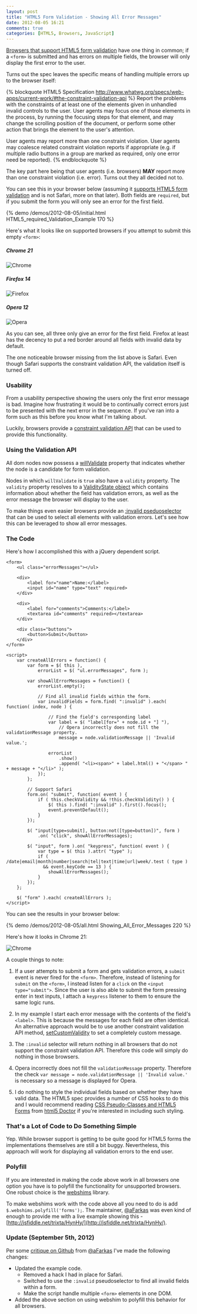 ```yaml
---
layout: post
title: "HTML5 Form Validation - Showing All Error Messages"
date: 2012-08-05 16:21
comments: true
categories: [HTML5, Browsers, JavaScript]
---
```


[Browsers that support HTML5 form validation](http://caniuse.com/#feat=form-validation) have one thing in common; if a `<form>` is submitted and has errors on multiple fields, the browser will only display the first error to the user.

Turns out the spec leaves the specific means of handling multiple errors up to the browser itself:

{% blockquote HTML5 Specification http://www.whatwg.org/specs/web-apps/current-work/#the-constraint-validation-api %}
Report the problems with the constraints of at least one of the elements given in unhandled invalid controls to the user. User agents may focus one of those elements in the process, by running the focusing steps for that element, and may change the scrolling position of the document, or perform some other action that brings the element to the user's attention.

User agents may report more than one constraint violation. User agents may coalesce related constraint violation reports if appropriate (e.g. if multiple radio buttons in a group are marked as required, only one error need be reported).
{% endblockquote %}

The key part here being that user agents (i.e. browsers) **MAY** report more than one constraint violation (i.e. error).  Turns out they all decided not to.

<!--more-->

You can see this in your browser below (assuming it [supports HTML5 form validation](http://caniuse.com/#feat=form-validation) and is not Safari, more on that later).  Both fields are `required`, but if you submit the form you will only see an error for the first field.

{% demo /demos/2012-08-05/initial.html HTML5_required_Validation_Example 170 %}

Here's what it looks like on supported browsers if you attempt to submit this empty `<form>`:

##### Chrome 21

![Chrome](/images/posts/2012-08-05/Chrome.png "Chrome")

##### Firefox 14

![Firefox](/images/posts/2012-08-05/Firefox.png "Firefox")

##### Opera 12

![Opera](/images/posts/2012-08-05/Opera.png "Opera")

As you can see, all three only give an error for the first field.  Firefox at least has the decency to put a red border around all fields with invalid data by default.

The one noticeable browser missing from the list above is Safari.  Even though Safari supports the constraint validation API, the validation itself is turned off.

### Usability

From a usability perspective showing the users only the first error message is bad.  Imagine how frustrating it would be to continually correct errors just to be presented with the next error in the sequence.  If you've ran into a form such as this before you know what I'm talking about.

Luckily, browsers provide a [constraint validation API](http://www.whatwg.org/specs/web-apps/current-work/#the-constraint-validation-api) that can be used to provide this functionality.

### Using the Validation API

All dom nodes now possess a [willValidate](http://www.whatwg.org/specs/web-apps/current-work/#dom-cva-willvalidate_) property that indicates whether the node is a candidate for form validation.

Nodes in which `willValidate` is `true` also have a `validity` property.  The `validity` property resolves to a [ValidityState object](https://developer.mozilla.org/en-US/docs/DOM/ValidityState) which contains information about whether the field has validation errors, as well as the error message the browser will display to the user.

To make things even easier browsers provide an [:invalid pseduoselector](https://developer.mozilla.org/en-US/docs/CSS/:invalid) that can be used to select all elements with validation errors.  Let's see how this can be leveraged to show all error messages.

### The Code

Here's how I accomplished this with a jQuery dependent script.

<pre class="language-markup line-numbers"><code>&lt;form&gt;
    &lt;ul class="errorMessages"&gt;&lt;/ul&gt;
    
    &lt;div&gt;
        &lt;label for="name"&gt;Name:&lt;/label&gt;
        &lt;input id="name" type="text" required&gt;
    &lt;/div&gt;

    &lt;div&gt;
        &lt;label for="comments"&gt;Comments:&lt;/label&gt;
        &lt;textarea id="comments" required&gt;&lt;/textarea&gt;
    &lt;/div&gt;
    
    &lt;div class="buttons"&gt;
        &lt;button&gt;Submit&lt;/button&gt;
    &lt;/div&gt;
&lt;/form&gt;​

&lt;script&gt;
    var createAllErrors = function() {
        var form = $( this ),
            errorList = $( "ul.errorMessages", form );

        var showAllErrorMessages = function() {
            errorList.empty();

            // Find all invalid fields within the form.
            var invalidFields = form.find( ":invalid" ).each( function( index, node ) {

                // Find the field's corresponding label
                var label = $( "label[for=" + node.id + "] "),
                    // Opera incorrectly does not fill the validationMessage property.
                    message = node.validationMessage || 'Invalid value.';

                errorList
                    .show()
                    .append( "&lt;li&gt;&lt;span&gt;" + label.html() + "&lt;/span&gt; " + message + "&lt;/li&gt;" );
            });
        };

        // Support Safari
        form.on( "submit", function( event ) {
            if ( this.checkValidity && !this.checkValidity() ) {
                $( this ).find( ":invalid" ).first().focus();
                event.preventDefault();
            }
        });

        $( "input[type=submit], button:not([type=button])", form )
            .on( "click", showAllErrorMessages);

        $( "input", form ).on( "keypress", function( event ) {
            var type = $( this ).attr( "type" );
            if ( /date|email|month|number|search|tel|text|time|url|week/.test ( type )
              && event.keyCode == 13 ) {
                showAllErrorMessages();
            }
        });
    };
    
    $( "form" ).each( createAllErrors );
&lt;/script&gt;
</code></pre>

You can see the results in your browser below:

{% demo /demos/2012-08-05/all.html Showing_All_Error_Messages 220 %}

Here's how it looks in Chrome 21:

![Chrome](/images/posts/2012-08-05/Chrome-full.png "Chrome")

A couple things to note:

1) If a user attempts to submit a form and gets validation errors, a `submit` event is never fired for the `<form>`.  Therefore, instead of listening for `submit` on the `<form>`, I instead listen for a `click` on the `<input type="submit">`.  Since the user is also able to submit the form pressing enter in text inputs, I attach a `keypress` listener to them to ensure the same logic runs.

2) In my example I start each error message with the contents of the field's `<label>`.  This is because the messages for each field are often identical.  An alternative approach would be to use another constraint validation API method, [setCustomValidity](http://www.whatwg.org/specs/web-apps/current-work/#dom-cva-setcustomvalidity) to set a completely custom message.

3) The `:invalid` selector will return nothing in all browsers that do not support the constraint validation API.  Therefore this code will simply do nothing in those browsers.

4) Opera incorrectly does not fill the `validationMessage` property.  Therefore the check `var message = node.validationMessage || 'Invalid value.'` is necessary so a message is displayed for Opera.

5) I do nothing to style the individual fields based on whether they have valid data.  The HTML5 spec provides a number of CSS hooks to do this and I would recommend reading [CSS Pseudo-Classes and HTML5 Forms](http://html5doctor.com/css3-pseudo-classes-and-html5-forms/) from [html5 Doctor](http://html5doctor.com) if you're interested in including such styling.

### That's a Lot of Code to Do Something Simple

Yep.  While browser support is getting to be quite good for HTML5 forms the implementations themselves are still a bit buggy.  Nevertheless, this approach will work for displaying all validation errors to the end user.

### Polyfill

If you are interested in making the code above work in all browsers one option you have is to polyfill the functionality for unsupported browsers.  One robust choice is the [webshims](https://github.com/aFarkas/webshim) library.  

To make webshims work with the code above all you need to do is add `$.webshims.polyfill('forms');`.  The maintainer, [@aFarkas](https://github.com/aFarkas) was even kind of enough to provide me with a live example showing this - [http://jsfiddle.net/trixta/HynHy/](http://jsfiddle.net/trixta/HynHy/).

### Update (September 5th, 2012)

Per some [critique on Github](https://github.com/html5rocks/www.html5rocks.com/issues/175#issuecomment-8301873) from [@aFarkas](https://github.com/aFarkas) I've made the following changes:

* Updated the example code.
  * Removed a hack I had in place for Safari.
  * Switched to use the `:invalid` pseudoselector to find all invalid fields within a form.
  * Make the script handle multiple `<form>` elements in one DOM.
* Added the above section on using webshim to polyfill this behavior for all browsers.
